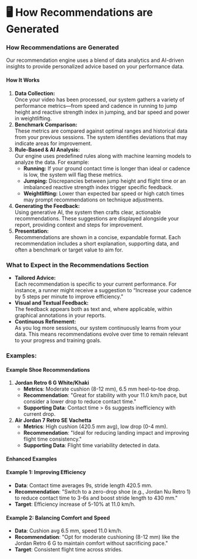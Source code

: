 # 🖥️ How Recommendations are Generated

### How Recommendations are Generated

Our recommendation engine uses a blend of data analytics and AI-driven insights to provide personalized advice based on your performance data.

#### How It Works

1. **Data Collection:**\
   Once your video has been processed, our system gathers a variety of performance metrics—from speed and cadence in running to jump height and reactive strength index in jumping, and bar speed and power in weightlifting.
2. **Benchmark Comparison:**\
   These metrics are compared against optimal ranges and historical data from your previous sessions. The system identifies deviations that may indicate areas for improvement.
3. **Rule-Based & AI Analysis:**\
   Our engine uses predefined rules along with machine learning models to analyze the data. For example:
   * **Running:** If your ground contact time is longer than ideal or cadence is low, the system will flag these metrics.
   * **Jumping:** Discrepancies between jump height and flight time or an imbalanced reactive strength index trigger specific feedback.
   * **Weightlifting:** Lower than expected bar speed or high catch times may prompt recommendations on technique adjustments.
4. **Generating the Feedback:**\
   Using generative AI, the system then crafts clear, actionable recommendations. These suggestions are displayed alongside your report, providing context and steps for improvement.
5. **Presentation:**\
   Recommendations are shown in a concise, expandable format. Each recommendation includes a short explanation, supporting data, and often a benchmark or target value to aim for.

### What to Expect in the Recommendations Section

* **Tailored Advice:**\
  Each recommendation is specific to your current performance. For instance, a runner might receive a suggestion to “Increase your cadence by 5 steps per minute to improve efficiency.”
* **Visual and Textual Feedback:**\
  The feedback appears both as text and, where applicable, within graphical annotations in your reports.
* **Continuous Refinement:**\
  As you log more sessions, our system continuously learns from your data. This means recommendations evolve over time to remain relevant to your progress and training goals.

### Examples:

#### Example Shoe Recommendations

1. **Jordan Retro 6 G White/Khaki**
   * **Metrics**: Moderate cushion (8-12 mm), 6.5 mm heel-to-toe drop.
   * **Recommendation**: "Great for stability with your 11.0 km/h pace, but consider a lower drop to reduce contact time."
   * **Supporting Data**: Contact time > 6s suggests inefficiency with current drop.
2. **Air Jordan 7 Retro SE Vachetta**
   * **Metrics**: High cushion (420.5 mm avg), low drop (0-4 mm).
   * **Recommendation**: "Ideal for reducing landing impact and improving flight time consistency."
   * **Supporting Data**: Flight time variability detected in data.

#### Enhanced Examples

#### Example 1: Improving Efficiency

* **Data**: Contact time averages 9s, stride length 420.5 mm.
* **Recommendation**: "Switch to a zero-drop shoe (e.g., Jordan Nu Retro 1) to reduce contact time to 3-6s and boost stride length to 430 mm."
* **Target**: Efficiency increase of 5-10% at 11.0 km/h.

#### Example 2: Balancing Comfort and Speed

* **Data**: Cushion avg 6.5 mm, speed 11.0 km/h.
* **Recommendation**: "Opt for moderate cushioning (8-12 mm) like the Jordan Retro 6 G to maintain comfort without sacrificing pace."
* **Target**: Consistent flight time across strides.
